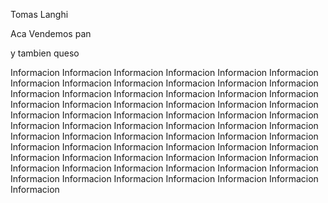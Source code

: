 Tomas Langhi

Aca Vendemos pan 

y tambien queso

Informacion Informacion Informacion Informacion Informacion Informacion Informacion Informacion Informacion Informacion Informacion Informacion Informacion Informacion Informacion Informacion Informacion Informacion Informacion Informacion Informacion Informacion Informacion Informacion Informacion Informacion Informacion Informacion Informacion Informacion Informacion Informacion Informacion Informacion Informacion Informacion Informacion Informacion Informacion Informacion Informacion Informacion Informacion Informacion Informacion Informacion Informacion Informacion Informacion Informacion Informacion Informacion Informacion Informacion Informacion Informacion Informacion Informacion Informacion Informacion Informacion Informacion Informacion Informacion Informacion Informacion Informacion 


